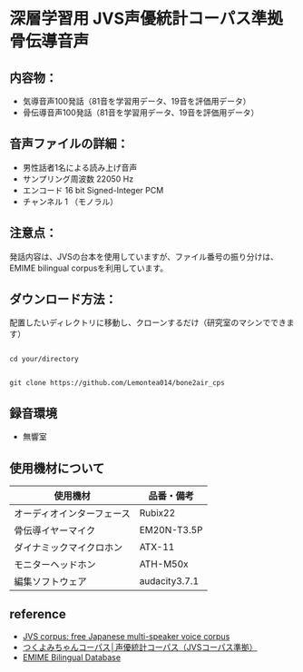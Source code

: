 # 深層学習用 JVS声優統計コーパス準拠 骨伝導音声
## 内容物：
- 気導音声100発話（81音を学習用データ、19音を評価用データ）
- 骨伝導音声100発話（81音を学習用データ、19音を評価用データ）
## 音声ファイルの詳細：
- 男性話者1名による読み上げ音声
- サンプリング周波数 22050 Hz
- エンコード         16 bit Signed-Integer PCM
- チャンネル         1 （モノラル）
## 注意点：
発話内容は、JVSの台本を使用していますが、ファイル番号の振り分けは、
EMIME bilingual corpusを利用しています。
## ダウンロード方法：
配置したいディレクトリに移動し、クローンするだけ（研究室のマシンでできます）
```

cd your/directory

```
```

git clone https://github.com/Lemontea014/bone2air_cps

```
## 録音環境
- 無響室
## 使用機材について
| 使用機材  | 品番・備考 |
| ------------- | ------------- |
| オーディオインターフェース  | Rubix22  |
| 骨伝導イヤーマイク  | EM20N-T3.5P  |
| ダイナミックマイクロホン  | ATX-11  |
| モニターヘッドホン  | ATH-M50x  |
| 編集ソフトウェア  | audacity3.7.1  |

## reference
- [JVS corpus: free Japanese multi-speaker voice corpus](https://www.google.com/url?q=https%3A%2F%2Farxiv.org%2Fabs%2F1908.06248&sa=D&sntz=1&usg=AOvVaw2j6j5_3wH7e6tdC9PCMQ8z)
- [つくよみちゃんコーパス│声優統計コーパス（JVSコーパス準拠）](https://tyc.rei-yumesaki.net/material/corpus/)
- [EMIME Bilingual Database](http://www.emime.org/participate/emime-bilingual-database.html)
